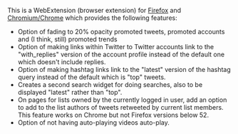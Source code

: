 This is a WebExtension (browser extension) for [Firefox](https://addons.mozilla.org/en-US/firefox/addon/all-trending-tweets/) and [Chromium/Chrome](https://chrome.google.com/webstore/detail/hhockakmlacjbpmkahbefapdechlogbd/publish-accepted?hl=en-GB) which provides the following features:

* Option of fading to 20% opacity promoted tweets, promoted accounts and (I think, still) promoted trends
* Option of making links within Twitter to Twitter accounts link to the "with\_replies" version of the account profile instead of the default one which doesn't include replies.
* Option of making hashtag links link to the "latest" version of the hashtag query instead of the default which is "top" tweets.
* Creates a second search widget for doing searches, also to be displayed "latest" rather than "top".
* On pages for lists owned by the currently logged in user, add an option to add to the list authors of tweets retweeted by current list members.  This feature works on Chrome but not Firefox versions below 52.
* Option of not having auto-playing videos auto-play.
 
